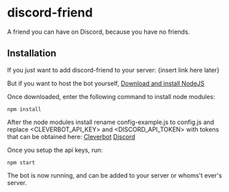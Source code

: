 # discord-friend
A friend you can have on Discord, because you have no friends.

## Installation

If you just want to add discord-friend to your server: {insert link here later}

But if you want to host the bot yourself, [Download and install NodeJS](https://nodejs.org/en/download/current/)

Once downloaded, enter the following command to install node modules:

```npm install```

After the node modules install rename config-example.js to config.js and replace \<CLEVERBOT_API_KEY\> and \<DISCORD_API_TOKEN\> with tokens that can be obtained here: [Cleverbot](https://www.cleverbot.com/api/my-account/) [Discord](https://discordapp.com/developers/applications/me)

Once you setup the api keys, run:

```npm start```

The bot is now running, and can be added to your server or whoms't ever's server.
